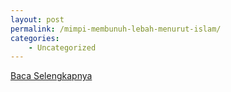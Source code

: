 ```yaml
---
layout: post
permalink: /mimpi-membunuh-lebah-menurut-islam/
categories:
    - Uncategorized
---
```


[Baca Selengkapnya](/10)